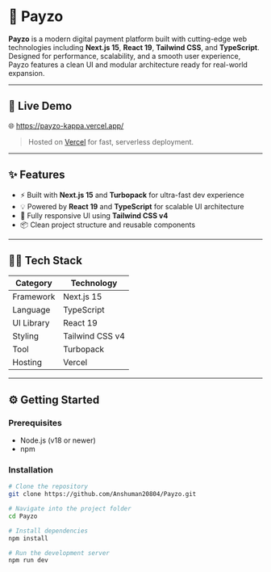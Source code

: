 # 🚀 Payzo

**Payzo** is a modern digital payment platform built with cutting-edge web technologies including **Next.js 15**, **React 19**, **Tailwind CSS**, and **TypeScript**. Designed for performance, scalability, and a smooth user experience, Payzo features a clean UI and modular architecture ready for real-world expansion.

---

## 🔗 Live Demo

🌐 https://payzo-kappa.vercel.app/

> Hosted on [Vercel](https://vercel.com) for fast, serverless deployment.

---

## ✨ Features

- ⚡ Built with **Next.js 15** and **Turbopack** for ultra-fast dev experience
- 💡 Powered by **React 19** and **TypeScript** for scalable UI architecture
- 🎨 Fully responsive UI using **Tailwind CSS v4**
- 📦 Clean project structure and reusable components

---

## 🧑‍💻 Tech Stack

| Category       | Technology      |
|----------------|-----------------|
| Framework      | Next.js 15      |
| Language       | TypeScript      |
| UI Library     | React 19        |
| Styling        | Tailwind CSS v4 |
|  Tool          | Turbopack       |
| Hosting        | Vercel          |

---

## ⚙️ Getting Started

### Prerequisites
- Node.js (v18 or newer)
- npm 

### Installation

```bash
# Clone the repository
git clone https://github.com/Anshuman20804/Payzo.git

# Navigate into the project folder
cd Payzo

# Install dependencies
npm install

# Run the development server
npm run dev
